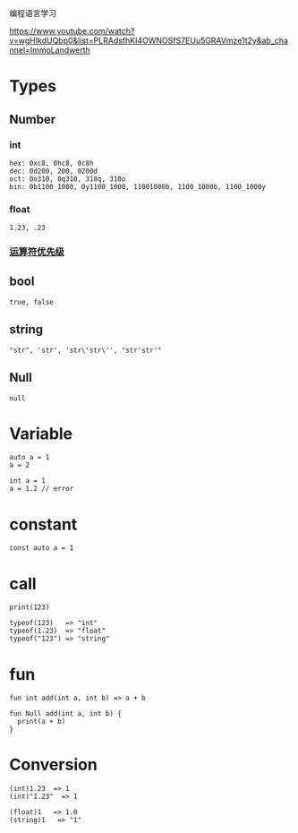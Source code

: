 编程语言学习

https://www.youtube.com/watch?v=wgHIkdUQbp0&list=PLRAdsfhKI4OWNOSfS7EUu5GRAVmze1t2y&ab_channel=ImmoLandwerth

# Types

## Number

### int
```
hex: 0xc8, 0hc8, 0c8h
dec: 0d200, 200, 0200d
oct: 0o310, 0q310, 310q, 310o
bin: 0b1100_1000, 0y1100_1000, 11001000b, 1100_1000b, 1100_1000y
```

### float
```
1.23, .23
```

### [运算符优先级](https://developer.mozilla.org/zh-CN/docs/Web/JavaScript/Reference/Operators/Operator_Precedence)


## bool
```
true, false
```

## string
```
"str", 'str', 'str\'str\'', "str'str'"
```

## Null
```
null
```

# Variable
```
auto a = 1
a = 2

int a = 1
a = 1.2 // error
```

# constant
```
const auto a = 1
```

# call
```
print(123)

typeof(123)   => "int"
typeof(1.23)  => "float"
typeof("123") => "string"
```

# fun
```
fun int add(int a, int b) => a + b

fun Null add(int a, int b) {
  print(a + b)
}
```

# Conversion
```
(int)1.23  => 1
(int)"1.23"  => 1

(float)1   => 1.0
(string)1   => "1"
```